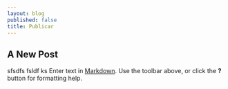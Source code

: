 ```yaml
---
layout: blog
published: false
title: Publicar
---
```

## A New Post

sfsdfs fsldf ks 
Enter text in [Markdown](http://daringfireball.net/projects/markdown/). Use the toolbar above, or click the **?** button for formatting help.
